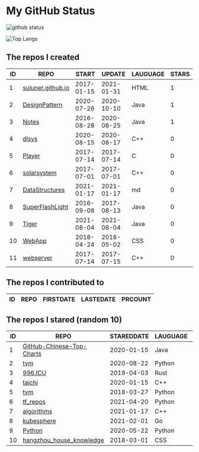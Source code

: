 # My GitHub Status

<img src="https://github-readme-stats-1.yihong0618.vercel.app/api?username=ThaddeusJiang&show_icons=true&&&hide_title=true&count_private=true" alt="github status" />

![Top Langs](https://github-readme-stats-1.yihong0618.vercel.app/api/top-langs/?username=ThaddeusJiang&layout=compact)

<!--START_SECTION:my_github-->
## The repos I created
| ID |                               REPO                                |   START    |   UPDATE   | LAUGUAGE | STARS |
|----|-------------------------------------------------------------------|------------|------------|----------|-------|
|  1 | [suluner.github.io](https://github.com/suluner/suluner.github.io) | 2017-01-15 | 2021-01-31 | HTML     |     1 |
|  2 | [DesignPattern](https://github.com/suluner/DesignPattern)         | 2020-07-26 | 2020-10-10 | Java     |     1 |
|  3 | [Notes](https://github.com/suluner/Notes)                         | 2016-08-28 | 2020-08-25 | Java     |     1 |
|  4 | [dlsys](https://github.com/suluner/dlsys)                         | 2020-08-15 | 2020-08-17 | C++      |     0 |
|  5 | [Player](https://github.com/suluner/Player)                       | 2017-07-14 | 2017-07-14 | C        |     0 |
|  6 | [solarsystem](https://github.com/suluner/solarsystem)             | 2017-07-01 | 2017-07-01 | C++      |     0 |
|  7 | [DataStructures](https://github.com/suluner/DataStructures)       | 2021-01-17 | 2021-01-17 | md       |     0 |
|  8 | [SuperFlashLight](https://github.com/suluner/SuperFlashLight)     | 2016-09-08 | 2017-08-13 | Java     |     0 |
|  9 | [Tiger](https://github.com/suluner/Tiger)                         | 2021-08-04 | 2021-08-04 | Java     |     0 |
| 10 | [WebApp](https://github.com/suluner/WebApp)                       | 2018-04-24 | 2018-05-02 | CSS      |     0 |
| 11 | [webserver](https://github.com/suluner/webserver)                 | 2017-07-14 | 2017-07-15 | C++      |     0 |

## The repos I contributed to
| ID | REPO | FIRSTDATE | LASTEDATE | PRCOUNT |
|----|------|-----------|-----------|---------|

## The repos I stared (random 10)
| ID |                                         REPO                                          | STAREDDATE | LAUGUAGE | LATESTUPDATE |
|----|---------------------------------------------------------------------------------------|------------|----------|--------------|
|  1 | [GitHub-Chinese-Top-Charts](https://github.com/kon9chunkit/GitHub-Chinese-Top-Charts) | 2020-01-15 | Java     | 2021-08-24   |
|  2 | [tvm](https://github.com/tqchen/tvm)                                                  | 2020-08-22 | Python   | 2021-08-15   |
|  3 | [996.ICU](https://github.com/996icu/996.ICU)                                          | 2019-04-03 | Rust     | 2021-08-24   |
|  4 | [taichi](https://github.com/taichi-dev/taichi)                                        | 2020-01-15 | C++      | 2021-08-24   |
|  5 | [tvm](https://github.com/apache/tvm)                                                  | 2018-03-27 | Python   | 2021-08-24   |
|  6 | [tf_repos](https://github.com/lambdaji/tf_repos)                                      | 2021-04-20 | Python   | 2021-08-24   |
|  7 | [algorithms](https://github.com/xtaci/algorithms)                                     | 2021-01-17 | C++      | 2021-08-24   |
|  8 | [kubesphere](https://github.com/kubesphere/kubesphere)                                | 2021-02-01 | Go       | 2021-08-24   |
|  9 | [Python](https://github.com/TheAlgorithms/Python)                                     | 2020-05-22 | Python   | 2021-08-25   |
| 10 | [hangzhou_house_knowledge](https://github.com/houshanren/hangzhou_house_knowledge)    | 2018-03-01 | CSS      | 2021-08-24   |

<!--END_SECTION:my_github-->